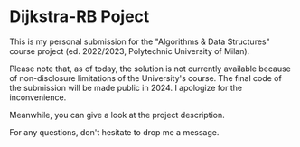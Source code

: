 # Dijkstra-RB Poject

This is my personal submission for the "Algorithms & Data Structures" course project (ed. 2022/2023, Polytechnic University of Milan).

Please note that, as of today, the solution is not currently available because of non-disclosure limitations of the University's course. The final code of the submission will be made public in 2024. I apologize for the inconvenience.

Meanwhile, you can give a look at the project description.

For any questions, don't hesitate to drop me a message.
